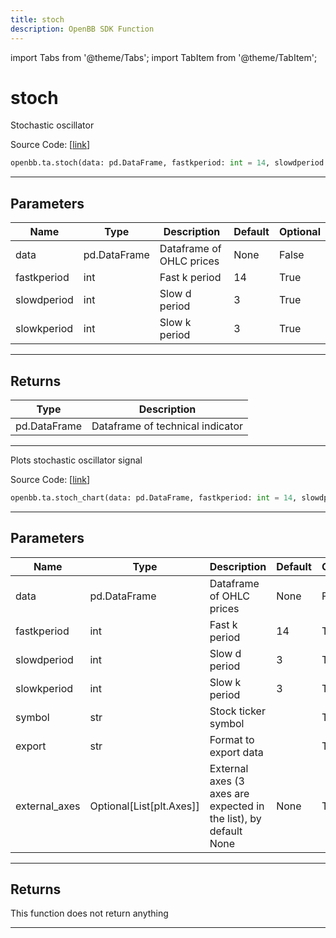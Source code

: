 ```yaml
---
title: stoch
description: OpenBB SDK Function
---
```


import Tabs from '@theme/Tabs';
import TabItem from '@theme/TabItem';

# stoch

<Tabs>
<TabItem value="model" label="Model" default>

Stochastic oscillator

Source Code: [[link](https://github.com/OpenBB-finance/OpenBBTerminal/tree/main/openbb_terminal/common/technical_analysis/momentum_model.py#L126)]

```python
openbb.ta.stoch(data: pd.DataFrame, fastkperiod: int = 14, slowdperiod: int = 3, slowkperiod: int = 3)
```

---

## Parameters

| Name | Type | Description | Default | Optional |
| ---- | ---- | ----------- | ------- | -------- |
| data | pd.DataFrame | Dataframe of OHLC prices | None | False |
| fastkperiod | int | Fast k period | 14 | True |
| slowdperiod | int | Slow d period | 3 | True |
| slowkperiod | int | Slow k period | 3 | True |


---

## Returns

| Type | Description |
| ---- | ----------- |
| pd.DataFrame | Dataframe of technical indicator |
---



</TabItem>
<TabItem value="view" label="Chart">

Plots stochastic oscillator signal

Source Code: [[link](https://github.com/OpenBB-finance/OpenBBTerminal/tree/main/openbb_terminal/common/technical_analysis/momentum_view.py#L307)]

```python
openbb.ta.stoch_chart(data: pd.DataFrame, fastkperiod: int = 14, slowdperiod: int = 3, slowkperiod: int = 3, symbol: str = "", export: str = "", external_axes: Optional[List[matplotlib.axes._axes.Axes]] = None)
```

---

## Parameters

| Name | Type | Description | Default | Optional |
| ---- | ---- | ----------- | ------- | -------- |
| data | pd.DataFrame | Dataframe of OHLC prices | None | False |
| fastkperiod | int | Fast k period | 14 | True |
| slowdperiod | int | Slow d period | 3 | True |
| slowkperiod | int | Slow k period | 3 | True |
| symbol | str | Stock ticker symbol |  | True |
| export | str | Format to export data |  | True |
| external_axes | Optional[List[plt.Axes]] | External axes (3 axes are expected in the list), by default None | None | True |


---

## Returns

This function does not return anything

---



</TabItem>
</Tabs>